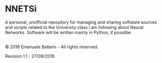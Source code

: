 # NNETSi

A personal, unofficial repository for managing and sharing software sources and scripts related to the University class I am following about Neural Networks. Software will be written mainly in Python, if possible.

<br>
© 2016 Emanuele Ballarin - All rights reserved.

Revision 1.1 - 27/09/2016
